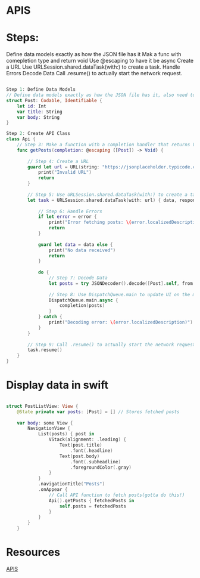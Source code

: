 
# APIS

# Steps: 
Define data models exactly as how the JSON file has it
Mak a func with comepletion type and return void
Use @escaping to have it be async
Create a URL
Use URLSession.shared.dataTask(with:) to create a task.
Handle Errors
Decode Data
Call .resume() to actually start the network request.

```swift

Step 1: Define Data Models
// Define data models exactly as how the JSON file has it, also need to conform to this protocol
struct Post: Codable, Identifiable {
    let id: Int
    var title: String
    var body: String
}

Step 2: Create API Class
class Api {
    // Step 3: Make a function with a completion handler that returns Void, notice the array
    func getPosts(completion: @escaping ([Post]) -> Void) {
        
        // Step 4: Create a URL
        guard let url = URL(string: "https://jsonplaceholder.typicode.com/posts") else {
            print("Invalid URL")
            return
        }
        
        // Step 5: Use URLSession.shared.dataTask(with:) to create a task
        let task = URLSession.shared.dataTask(with: url) { data, response, error in
            
            // Step 6: Handle Errors
            if let error = error {
                print("Error fetching posts: \(error.localizedDescription)")
                return
            }
            
            guard let data = data else {
                print("No data received")
                return
            }
            
            do {
                // Step 7: Decode Data
                let posts = try JSONDecoder().decode([Post].self, from: data)
                
                // Step 8: Use DispatchQueue.main to update UI on the main thread
                DispatchQueue.main.async {
                    completion(posts)
                }
            } catch {
                print("Decoding error: \(error.localizedDescription)")
            }
        }
        
        // Step 9: Call .resume() to actually start the network request
        task.resume()
    }
}
```
# Display data in swift 

```swift

struct PostListView: View {
    @State private var posts: [Post] = [] // Stores fetched posts
    
    var body: some View {
        NavigationView {
            List(posts) { post in
                VStack(alignment: .leading) {
                    Text(post.title)
                        .font(.headline)
                    Text(post.body)
                        .font(.subheadline)
                        .foregroundColor(.gray)
                }
            }
            .navigationTitle("Posts")
            .onAppear {
                // Call API function to fetch posts(gotta do this!)
                Api().getPosts { fetchedPosts in
                    self.posts = fetchedPosts
                }
            }
        }
    }

```


# Resources 
[APIS](https://medium.com/@kmarion76/what-is-an-api-and-how-do-i-use-it-in-swift-d43f136517e7)
